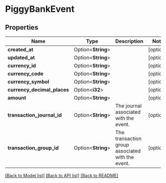 # PiggyBankEvent

## Properties

Name | Type | Description | Notes
------------ | ------------- | ------------- | -------------
**created_at** | Option<**String**> |  | [optional]
**updated_at** | Option<**String**> |  | [optional]
**currency_id** | Option<**String**> |  | [optional]
**currency_code** | Option<**String**> |  | [optional]
**currency_symbol** | Option<**String**> |  | [optional]
**currency_decimal_places** | Option<**i32**> |  | [optional]
**amount** | Option<**String**> |  | [optional]
**transaction_journal_id** | Option<**String**> | The journal associated with the event. | [optional]
**transaction_group_id** | Option<**String**> | The transaction group associated with the event. | [optional]

[[Back to Model list]](../README.md#documentation-for-models) [[Back to API list]](../README.md#documentation-for-api-endpoints) [[Back to README]](../README.md)


